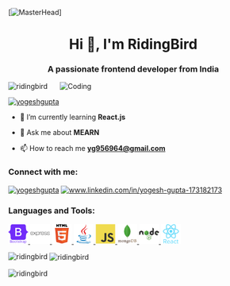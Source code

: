 [![MasterHead](https://drive.google.com/file/d/1uI9VMX7miy5wPESvfQV-du6VsQTN45GB/view?usp=sharing)]

<h1 align="center">Hi 👋, I'm RidingBird</h1>
<h3 align="center">A passionate frontend developer from India</h3>
<img align="right" alt="Coding" width="400" src="https://cdn.dribbble.com/users/1708816/screenshots/15637256/media/f9826f0af8a49462f048262a8502035b.gif">


<p align="left"> <img src="https://komarev.com/ghpvc/?username=ridingbird&label=Profile%20views&color=0e75b6&style=flat" alt="ridingbird" /> </p>

<p align="left"> <a href="https://twitter.com/yogeshgupta" target="blank"><img src="https://img.shields.io/twitter/follow/yogeshgupta?logo=twitter&style=for-the-badge" alt="yogeshgupta" /></a> </p>

- 🌱 I’m currently learning **React.js**

- 💬 Ask me about **MEARN**

- 📫 How to reach me **yg956964@gmail.com**

<h3 align="left">Connect with me:</h3>
<p align="left">
<a href="https://twitter.com/yogeshgupta" target="blank"><img align="center" src="https://raw.githubusercontent.com/rahuldkjain/github-profile-readme-generator/master/src/images/icons/Social/twitter.svg" alt="yogeshgupta" height="30" width="40" /></a>
<a href="https://linkedin.com/in/www.linkedin.com/in/yogesh-gupta-173182173" target="blank"><img align="center" src="https://raw.githubusercontent.com/rahuldkjain/github-profile-readme-generator/master/src/images/icons/Social/linked-in-alt.svg" alt="www.linkedin.com/in/yogesh-gupta-173182173" height="30" width="40" /></a>
</p>

<h3 align="left">Languages and Tools:</h3>
<p align="left"> <a href="https://getbootstrap.com" target="_blank" rel="noreferrer"> <img src="https://raw.githubusercontent.com/devicons/devicon/master/icons/bootstrap/bootstrap-plain-wordmark.svg" alt="bootstrap" width="40" height="40"/> </a> <a href="https://expressjs.com" target="_blank" rel="noreferrer"> <img src="https://raw.githubusercontent.com/devicons/devicon/master/icons/express/express-original-wordmark.svg" alt="express" width="40" height="40"/> </a> <a href="https://www.w3.org/html/" target="_blank" rel="noreferrer"> <img src="https://raw.githubusercontent.com/devicons/devicon/master/icons/html5/html5-original-wordmark.svg" alt="html5" width="40" height="40"/> </a> <a href="https://www.java.com" target="_blank" rel="noreferrer"> <img src="https://raw.githubusercontent.com/devicons/devicon/master/icons/java/java-original.svg" alt="java" width="40" height="40"/> </a> <a href="https://developer.mozilla.org/en-US/docs/Web/JavaScript" target="_blank" rel="noreferrer"> <img src="https://raw.githubusercontent.com/devicons/devicon/master/icons/javascript/javascript-original.svg" alt="javascript" width="40" height="40"/> </a> <a href="https://www.mongodb.com/" target="_blank" rel="noreferrer"> <img src="https://raw.githubusercontent.com/devicons/devicon/master/icons/mongodb/mongodb-original-wordmark.svg" alt="mongodb" width="40" height="40"/> </a> <a href="https://nodejs.org" target="_blank" rel="noreferrer"> <img src="https://raw.githubusercontent.com/devicons/devicon/master/icons/nodejs/nodejs-original-wordmark.svg" alt="nodejs" width="40" height="40"/> </a> <a href="https://reactjs.org/" target="_blank" rel="noreferrer"> <img src="https://raw.githubusercontent.com/devicons/devicon/master/icons/react/react-original-wordmark.svg" alt="react" width="40" height="40"/> </a> </p>

<p><img align="left" src="https://github-readme-stats.vercel.app/api/top-langs?username=ridingbird&show_icons=true&locale=en&layout=compact" alt="ridingbird" /></p>

<p>&nbsp;<img align="center" src="https://github-readme-stats.vercel.app/api?username=ridingbird&show_icons=true&locale=en" alt="ridingbird" /></p>

<p><img align="center" src="https://github-readme-streak-stats.herokuapp.com/?user=ridingbird&" alt="ridingbird" /></p>

